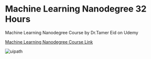 # Machine Learning Nanodegree 32 Hours
Machine Learning Nanodegree Course by Dr.Tamer Eid on Udemy 


<a href="https://www.udemy.com/course/machine-learning-arabic/">Machine Learning Nanodegree Course Link</a>

![uipath](https://user-images.githubusercontent.com/67054356/115958188-0a402300-a50f-11eb-908d-11a840f3515d.jpg)
